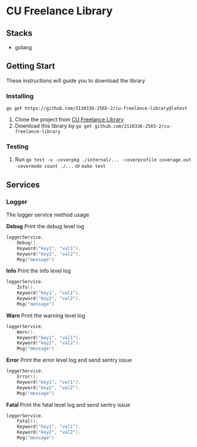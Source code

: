 # CU Freelance Library

## Stacks
- golang

## Getting Start
These instructions will guide you to download the library

### Installing
`go get https://github.com/2110336-2565-2/cu-freelance-library@latest`

1. Clone the project from [CU Freelance Library](https://github.com/2110336-2565-2/cu-freelance-library)
2. Download this library by `go get github.com/2110336-2565-2/cu-freelance-library`

### Testing
1. Run `go test -v -coverpkg ./internal/... -coverprofile coverage.out -covermode count ./...` or `make test`

## Services

### Logger

The logger service method usage

**Debug**
Print the debug level log
```go
loggerService.
    Debug().
    Keyword("key1", "val1").
    Keyword("key2", "val2").
    Msg("message")
```

**Info**
Print the info level log
```go
loggerService.
    Info().
    Keyword("key1", "val1").
    Keyword("key2", "val2").
    Msg("message")
```

**Warn**
Print the warning level log
```go
loggerService.
    Warn().
    Keyword("key1", "val1").
    Keyword("key2", "val2").
    Msg("message")
```

**Error**
Print the error level log and send sentry issue
```go
loggerService.
    Error().
    Keyword("key1", "val1").
    Keyword("key2", "val2").
    Msg("message")
```

**Fatal**
Print the fatal level log and send sentry issue
```go
loggerService.
    Fatal().
    Keyword("key1", "val1").
    Keyword("key2", "val2").
    Msg("message")
```
